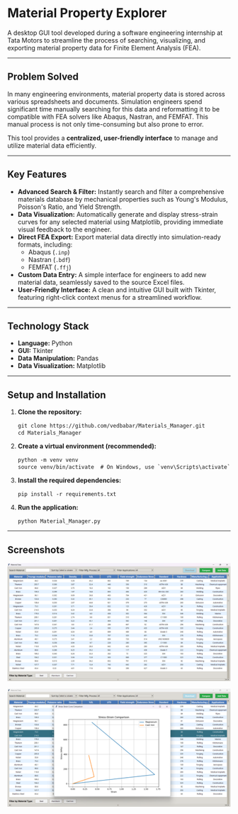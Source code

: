 # Material Property Explorer

A desktop GUI tool developed during a software engineering internship at Tata Motors to streamline the process of searching, visualizing, and exporting material property data for Finite Element Analysis (FEA).

---

## Problem Solved

<p>
In many engineering environments, material property data is stored across various spreadsheets and documents. Simulation engineers spend significant time manually searching for this data and reformatting it to be compatible with FEA solvers like Abaqus, Nastran, and FEMFAT. This manual process is not only time-consuming but also prone to error.
</p>

<p>
This tool provides a <strong>centralized, user-friendly interface</strong> to manage and utilize material data efficiently.
</p>

---

## Key Features

<ul>
  <li><strong>Advanced Search & Filter:</strong> Instantly search and filter a comprehensive materials database by mechanical properties such as Young's Modulus, Poisson's Ratio, and Yield Strength.</li>
  <li><strong>Data Visualization:</strong> Automatically generate and display stress-strain curves for any selected material using Matplotlib, providing immediate visual feedback to the engineer.</li>
  <li><strong>Direct FEA Export:</strong> Export material data directly into simulation-ready formats, including:
    <ul>
      <li>Abaqus (<code>.inp</code>)</li>
      <li>Nastran (<code>.bdf</code>)</li>
      <li>FEMFAT (<code>.ffj</code>)</li>
    </ul>
  </li>
  <li><strong>Custom Data Entry:</strong> A simple interface for engineers to add new material data, seamlessly saved to the source Excel files.</li>
  <li><strong>User-Friendly Interface:</strong> A clean and intuitive GUI built with Tkinter, featuring right-click context menus for a streamlined workflow.</li>
</ul>

---

## Technology Stack

<ul>
  <li><strong>Language:</strong> Python</li>
  <li><strong>GUI:</strong> Tkinter</li>
  <li><strong>Data Manipulation:</strong> Pandas</li>
  <li><strong>Data Visualization:</strong> Matplotlib</li>
</ul>

---

## Setup and Installation

<ol>
  <li><strong>Clone the repository:</strong>
    <pre><code>git clone https://github.com/vedbabar/Materials_Manager.git
cd Materials_Manager</code></pre>
  </li>
  <li><strong>Create a virtual environment (recommended):</strong>
    <pre><code>python -m venv venv
source venv/bin/activate  # On Windows, use `venv\Scripts\activate`</code></pre>
  </li>
  <li><strong>Install the required dependencies:</strong>
    <pre><code>pip install -r requirements.txt</code></pre>
  </li>
  <li><strong>Run the application:</strong>
    <pre><code>python Material_Manager.py</code></pre>
  </li>
</ol>

---

## Screenshots
<p align="center">
  <img src="mat1.png" alt="Screenshot 1" width="800"/>
</p>

<p align="center">
  <img src="mat2.png" alt="Screenshot 2" width="800"/>
</p>
